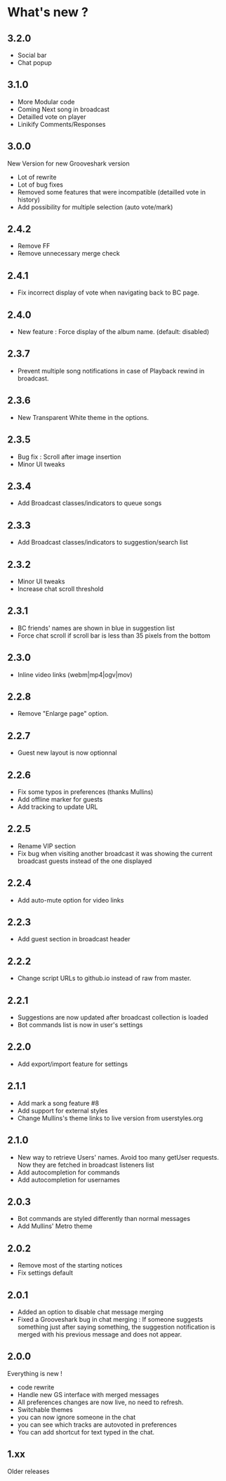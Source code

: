 What's new ?
============

3.2.0
-----
- Social bar
- Chat popup

3.1.0
-----
- More Modular code
- Coming Next song in broadcast
- Detailled vote on player
- Linikify Comments/Responses

3.0.0
-----
New Version for new Grooveshark version
- Lot of rewrite
- Lot of bug fixes
- Removed some features that were incompatible (detailled vote in history)
- Add possibility for multiple selection (auto vote/mark)

2.4.2
-----
- Remove FF
- Remove unnecessary merge check

2.4.1
-----
- Fix incorrect display of vote when navigating back to BC page.

2.4.0
-----
- New feature : Force display of the album name. (default: disabled)

2.3.7
-----
- Prevent multiple song notifications in case of Playback rewind in broadcast.

2.3.6
-----
- New Transparent White theme in the options. 

2.3.5
-----
- Bug fix :  Scroll after image insertion
- Minor UI tweaks

2.3.4
-----
- Add Broadcast classes/indicators to queue songs

2.3.3
-----
- Add Broadcast classes/indicators to suggestion/search list

2.3.2
-----
- Minor UI tweaks
- Increase chat scroll threshold

2.3.1
-----
- BC friends' names are shown in blue in suggestion list
- Force chat scroll if scroll bar is less than 35 pixels from the bottom

2.3.0
-----
- Inline video links (webm|mp4|ogv|mov)

2.2.8
-----
- Remove "Enlarge page" option.

2.2.7
-----
- Guest new layout is now optionnal

2.2.6
-----
- Fix some typos in preferences (thanks Mullins)
- Add offline marker for guests
- Add tracking to update URL

2.2.5
-----
- Rename VIP section
- Fix bug when visiting another broadcast it was showing the current broadcast guests instead of the one displayed

2.2.4
-----
- Add auto-mute option for video links

2.2.3
-----
- Add guest section in broadcast header

2.2.2
-----
- Change script URLs to github.io instead of raw from master.

2.2.1
-----
- Suggestions are now updated after broadcast collection is loaded
- Bot commands list is now in user's settings

2.2.0
-----
- Add export/import feature for settings

2.1.1
-----
- Add mark a song feature #8
- Add support for external styles
- Change Mullins's theme links to live version from userstyles.org

2.1.0
-----
- New way to retrieve Users' names. Avoid too many getUser requests. Now they are fetched in broadcast listeners list
- Add autocompletion for commands
- Add autocompletion for usernames

2.0.3
-----
- Bot commands are styled differently than normal messages
- Add Mullins' Metro theme

2.0.2
-----
- Remove most of the starting notices
- Fix settings default

2.0.1
-----
- Added an option to disable chat message merging
- Fixed a Grooveshark bug in chat merging : If someone suggests something just after saying something, the suggestion notification is merged with his previous message and does not appear.

2.0.0
-----
Everything is new !
- code rewrite
- Handle new GS interface with merged messages
- All preferences changes are now live, no need to refresh.
- Switchable themes
- you can now ignore someone in the chat
- you can see which tracks are autovoted in preferences
- You can add shortcut for text typed in the chat.

1.xx
----
Older releases
